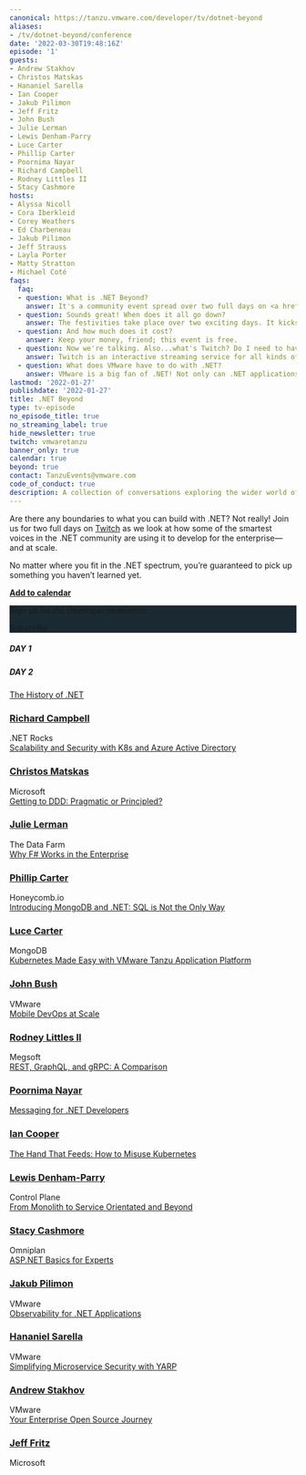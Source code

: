 ```yaml
---
canonical: https://tanzu.vmware.com/developer/tv/dotnet-beyond
aliases:
- /tv/dotnet-beyond/conference
date: '2022-03-30T19:48:16Z'
episode: '1'
guests:
- Andrew Stakhov
- Christos Matskas
- Hananiel Sarella
- Ian Cooper
- Jakub Pilimon
- Jeff Fritz
- John Bush
- Julie Lerman
- Lewis Denham-Parry
- Luce Carter
- Phillip Carter
- Poornima Nayar
- Richard Campbell
- Rodney Littles II
- Stacy Cashmore
hosts:
- Alyssa Nicoll
- Cora Iberkleid
- Corey Weathers
- Ed Charbeneau
- Jakub Pilimon
- Jeff Strauss
- Layla Porter
- Matty Stratton
- Michael Coté
faqs:
  faq:
  - question: What is .NET Beyond?
    answer: It's a community event spread over two full days on <a href="https://www.twitch.tv/vmwaretanzu">Twitch.TV</a>. Some of the smartest voices in the .NET community will come together to present and discuss how they're using .NET to develop for the enterprise, and at scale. It'll be educational for all attendees, featuring interactive, live Q&A. 
  - question: Sounds great! When does it all go down?
    answer: The festivities take place over two exciting days. It kicks off on March 30, 2022 at 10:30 AM ET/7:30 AM PT/3:30 PM GMT, and on March 31, 2022 at 4:45 AM ET/1:45 AM PT/9:45 AM GMT. It's gonna be a worldwide jam.
  - question: And how much does it cost?
    answer: Keep your money, friend; this event is free. 
  - question: Now we're talking. Also...what's Twitch? Do I need to have an account there?
    answer: Twitch is an interactive streaming service for all kinds of content. You don't need an account to watch any of the .NET Beyond talks, but you will need to sign up and log in to participate in the chat. 
  - question: What does VMware have to do with .NET?
    answer: VMware is a big fan of .NET! Not only can .NET applications be deployed to VMware Tanzu, but we're part of the .NET Foundation and support Steeltoe.io.
lastmod: '2022-01-27'
publishdate: '2022-01-27'
title: .NET Beyond
type: tv-episode
no_episode_title: true
no_streaming_label: true
hide_newsletter: true
twitch: vmwaretanzu
banner_only: true
calendar: true
beyond: true
contact: TanzuEvents@vmware.com
code_of_conduct: true
description: A collection of conversations exploring the wider world of .NET
---
```

<div id='day-1-reminder' class='p-md-5 p-3' style='display: none; width: 500px;max-width:100%;'>
<h3 class='text-white mb-3 text-center'>Add to calendar</h3>
<div class='d-flex justify-content-center'>
    <a href="https://d1fto35gcfffzn.cloudfront.net/dev-portal/NET-Beyond.ics"
      class='beyond-btn btn mr-2 mb-2 position-relative z-1'><span class="position-relative">Outlook/iCal</span></a> 
    <a href="https://www.google.com/calendar/render?action=TEMPLATE&text=.NET+Beyond&details=Join+some+of+the+smartest+voices+in+the+.NET+community+on+Twitch+as+they+come+together+to+present+and+discuss+how+they%27re+using+.NET+to+develop+for+the+enterprise+and+at+scale.%0A%0AWatch+here%3A+https%3A%2F%2Fwww.twitch.tv%2Fvmwaretanzu&dates=20220330T150000Z%2F20220331T180000Z" class='beyond-btn btn mb-2 position-relative z-1'><span class="position-relative">Google Calendar</span></a>
</div>
</div>
<div class="row mb-5">
<div class="col-lg-9 col-12 px-0 pr-lg-5">
<p class="m-0">Are there any boundaries to what you can build with .NET? Not really! Join us for two full days on <a href="https://www.twitch.tv/vmwaretanzu">Twitch</a> as we look at how some of the smartest voices in the .NET community are using it to develop for the enterprise—and at scale.</p><p>No matter where you fit in the .NET spectrum, you’re guaranteed to pick up something you haven’t learned yet.</p>
<p class="mb-0"><strong><a class='lightbox' href='#day-1-reminder'><i class='fa fa-calendar-check ml-0 mr-1'></i>Add to calendar</a></strong></p>
</div>
<div class="col-lg-3 col-12 mt-lg-0 mt-4 text-center p-4 newsletter-outer" style="background-color: #1B2A32">
<div class="newsletter">
  <p class="text-white mt-0">Sign up for the developer newsletter</p>
  <div class='btn beyond-btn btn-small click-to-show position-relative'><span class="position-relative">Subscribe</span></div>
  <script src="https://connect.tanzu.vmware.com/js/forms2/js/forms2.min.js"></script>
  <form id="mktoForm_1609" class="hidden float-lg-right"></form>
  <script>
    MktoForms2.setOptions({formXDPath : "/rs/pivotal/images/marketo-xdframe-relative.html"});
    MktoForms2.loadForm("https://connect.tanzu.vmware.com", "625-IUJ-009", 1609, function(form){
      form.setValues({ "Function__c": "Developer", "utm_campaign__c": "NET Beyond"  });
      form.onSuccess(function(values, followUpUrl) {
        form.getFormElem().hide();
        window.dataLayer = window.dataLayer || [];
        window.dataLayer.push({
            'event' : 'ctaSubmitted',  
            'eventCategory': 'Subscription',  
            'eventAction': 'Form Submitted',
            'eventLabel': 'Newsletter'
        });
        window.dataLayer.push({'event': 'logEvent', 'eventType': 'newsletter subscribed', 'eventProperties': {'page name': '{{ .Title }}', 'source': 'footer'} });
        sendAmplitudeEventOnLoad('newsletter subscribed', {'page name': '{{ .Title }}', 'source': 'footer', 'url path': window.location.pathname});
        $('.confirmation').show();
        return false;
      });
    });
  </script>
  <div class='confirmation' style="display:none">Done!</div>
</div>
</div>
</div>

<div class="day-toggle row">
<h5 id="day-1" class="p-4 d-inline-block mb-0 day active">DAY 1</h2>
<h5 id="day-2" class="p-4 d-inline-block mb-0 day">DAY 2</h2>
</div>

<script>
function convertTime(sessionTime) {
  var date = new Date(sessionTime);
  hours = date.getHours();
  hours = ("0" + hours).slice(-2);
  document.write(hours + ':' + (date.getMinutes()<10?'0':'') + date.getMinutes() + ' ' + date.toLocaleString("en", {timeZoneName: "short"}).split(' ').pop());
}
</script>
<div id="day-1-agenda" class="agenda p-lg-5 p-3">
<div class="row py-3 border-bottom flex-nowrap">
  <div class="time col-2 pl-0 h4"><script>convertTime("3/30/2022 15:00 UTC")</script></div>
  <div class="talk-title col-5 h4"><a class="lightbox" href="#history">The History of .NET</a></div>
  <div class="col-sm-1 col-0 px-0 px-0"></div>
  <div class="name col-4">
    <h3 class="h4 py-0">
      <a href="/developer/team/richard-campbell/">Richard Campbell</a>
    </h3>
    <span class="company d-block fs-90 opacity-4">.NET Rocks</span>
  </div>
</div>
<div id="history" class='p-md-5 p-3' style='display: none;width:600px;max-width:100%;'><div class="h3 text-white">The History of .NET</div><p>.NET continues to evolve—but how did it get here? Join Richard Campbell on a tour of the history of .NET, Visual Studio, and the related tools that have been helping developers produce millions of applications. So many forces shape how development tools are created, and Richard ties together the story of the hardware, software, market, and political forces that have brought .NET to be an open source, cross-platform development platform. The winding path of .NET has been influenced by many things along the way, and the future looks bright!</p></div>
<div class="row py-3 border-bottom flex-nowrap">
  <div class="time col-2 pl-0 h4"><script>convertTime("3/30/2022 16:00 UTC")</script></div>
  <div class="talk-title col-5 h4"><a class="lightbox" href="#scalability-and-security">Scalability and Security with K8s and Azure Active Directory</a></div>
  <div class="col-sm-1 col-0 px-0"></div>
  <div class="name col-4">
    <h3 class="h4 py-0">
      <a href="/developer/team/christos-matskas/">Christos Matskas</a>
    </h3>
    <span class="company d-block fs-90 opacity-4">Microsoft</span>
  </div>
</div>
<div id="scalability-and-security" class='p-md-5 p-3' style='display: none;width:600px;max-width:100%;'><div class="h3 text-white">Scalability and Security with K8s and Azure Active Directory</div><p>With more solutions moving to K8s, we need to provide robust ways to secure access to applications and services. In this session, we'll take a look at the latest features in Azure AD to allow K8s clusters to securely access cloud resources from anywhere, eliminating the need for secrets and keys. Join Christos to learn how to take your K8s clusters to the next level.</p></div>
<div class="row py-3 border-bottom flex-nowrap">
  <div class="time col-2 pl-0 h4"><script>convertTime("3/30/2022 17:00 UTC")</script></div>
  <div class="talk-title col-5 h4"><a class="lightbox" href="#ddd">Getting to DDD: Pragmatic or Principled?</a></div>
  <div class="col-sm-1 col-0 px-0"></div>
  <div class="name col-4">
    <h3 class="h4 py-0">
      <a href="/developer/team/julie-lerman/">Julie Lerman</a>
    </h3>
    <span class="company d-block fs-90 opacity-4">The Data Farm</span>
  </div>
</div>
<div id="ddd" class='p-md-5 p-3' style='display: none;width:600px;max-width:100%;'><div class="h3 text-white">Getting to DDD: Pragmatic or Principled?</div><p>Domain-driven design (DDD) is a vast topic. There are so many wonderful concepts, philosophies, patterns, practices, and techniques to learn and benefit from. Some of the best minds in the industry have been tuning these practices for years to ensure developers are able to implement proven, successful approaches to software design. Domain modeling in particular is very specific with guidance on designing and coordinating the dance between the myriad moving parts in our system. Yet learning the principles of DDD can be daunting for developers who are new to it. To encourage and enable more developers to get on the path of DDD, is it reasonable to allow a more pragmatic approach over a principled approach of adhering strictly to DDD guidelines? Should developers be encouraged to start with low-hanging fruit that they can quickly benefit from in their software projects while they continue to learn, to gain a deeper understanding of domain-driven design in order to evolve and adapt their practices as they move closer and closer to the beauty we all know that can be achieved with DDD?</p></div>
<div class="row py-3 border-bottom flex-nowrap">
  <div class="time col-2 pl-0 h4"><script>convertTime("3/30/2022 18:00 UTC")</script></div>
  <div class="talk-title col-5 h4"><a class="lightbox" href="#f-sharp">Why F# Works in the Enterprise</a></div>
  <div class="col-sm-1 col-0 px-0"></div>
  <div class="name col-4">
    <h3 class="h4 py-0">
      <a href="/developer/team/phillip-carter/">Phillip Carter</a>
    </h3>
    <span class="company d-block fs-90 opacity-4">Honeycomb.io</span>
  </div>
</div>
<div id="f-sharp" class='p-md-5 p-3' style='display: none;width:600px;max-width:100%;'><div class="h3 text-white">Why F# Works in the Enterprise</div><p>F# is a modern .NET language, built by Microsoft and a strong open source community. Although it carries a certain "coolness" factor that's not typically found in enterprise programming, F# has a storied history at Microsoft and other enterprises worldwide. In this talk, Phillip will cover some of that history and then dive into several reasons why F# is a great choice for your next project in an enterprise system. Phillip will cover aspects of the language, tooling, and ecosystem, and finish off with some suggestions for how to easily and safely incorporate F# into your codebase.</p></div>
<div class="row py-3 border-bottom flex-nowrap">
  <div class="time col-2 pl-0 h4"><script>convertTime("3/30/2022 19:00 UTC")</script></div>
  <div class="talk-title col-5 h4"><a class="lightbox" href="#mongodb">Introducing MongoDB and .NET: SQL is Not the Only Way</a></div>
  <div class="col-sm-1 col-0 px-0"></div>
  <div class="name col-4">
    <h3 class="h4 py-0">
      <a href="/developer/team/luce-carter/">Luce Carter</a>
    </h3>
    <span class="company d-block fs-90 opacity-4">MongoDB</span>
  </div>
</div>
<div id="mongodb" class='p-md-5 p-3' style='display: none;width:600px;max-width:100%;'><div class="h3 text-white">Introducing MongoDB and .NET: SQL is Not the Only Way</div><p>Once upon a time, relational databases—or RDMS (think SQL)—were the only data store in town. But now there’s a competitor, Document Databases, aka NoSQL. In this talk, you'll learn about the basic differences between them, what MongoDB is, why document databases are so powerful, how MongoDB can be used with .NET, and some really cool use cases that show databases can be cool.</p></div>
<div class="row py-3 border-bottom flex-nowrap">
  <div class="time col-2 pl-0 h4"><script>convertTime("3/30/2022 20:00 UTC")</script></div>
  <div class="talk-title col-5 h4"><a class="lightbox" href="#tap">Kubernetes Made Easy with VMware Tanzu Application Platform</a></div>
  <div class="col-sm-1 col-0 px-0"></div>
  <div class="name col-4">
    <h3 class="h4 py-0">
      <a href="/developer/team/john-bush/">John Bush</a>
    </h3>
    <span class="company d-block fs-90 opacity-4">VMware</span>
  </div>
</div>
<div id="tap" class='p-md-5 p-3' style='display: none;width:600px;max-width:100%;'><div class="h3 text-white">Kubernetes Made Easy with VMware Tanzu Application Platform</div><p>Kubernetes may be a powerful platform for running your containerized applications, but that power comes with a steep learning curve. Developers are often required to wrestle with Dockerfiles and walls of YAML to get their application properly deployed. This session will introduce you to VMware Tanzu Application Platform and show how it allows developers to stay focused on the application code and not have to worry about the complexities of containers and Kubernetes.</p></div>
<div class="row py-3 flex-nowrap">
  <div class="time col-2 pl-0 h4"><script>convertTime("3/30/2022 21:00 UTC")</script></div>
  <div class="talk-title col-5 h4"><a class="lightbox" href="#mobile">Mobile DevOps at Scale</a></div>
  <div class="col-sm-1 col-0 px-0"></div>
  <div class="name col-4">
    <h3 class="h4 py-0">
      <a href="/developer/team/rodney-littles-ii/">Rodney Littles II</a>
    </h3>
    <span class="company d-block fs-90 opacity-4">Megsoft</span>
  </div>
</div>
<div id="mobile" class='p-md-5 p-3' style='display: none;width:600px;max-width:100%;'><div class="h3 text-white">Mobile DevOps at Scale</div><p>DevOps is a practice that many organizations are using to increase their ability to reliably release software. In the world of mobile applications, we need to ensure that a binary is shipped and that it's in line with server side changes. In this world of binaries and distributed back end systems, how do we handle development operations at scale? Continuous integration, releases, mobile binaries, signing, and testing all matter to an enterprise deploying mobile applications. We'll look at some good practices around how to version, build, test, sign, and release your mobile applications across an enterprise.</p></div>
</div>
<div id="day-2-agenda" class="agenda p-lg-5 p-3">
<div class="row py-3 border-bottom flex-nowrap">
  <div class="time col-2 pl-0 h4"><script>convertTime("3/31/2022 10:00 UTC")</script></div>
  <div class="talk-title col-5 h4"><a class="lightbox" href="#rest">REST, GraphQL, and gRPC: A Comparison</a></div>
  <div class="col-sm-1 col-0 px-0"></div>
  <div class="name col-4">
    <h3 class="h4 py-0">
      <a href="/developer/team/poornima-nayar/">Poornima Nayar</a>
    </h3>
    <span class="company d-block fs-90 opacity-4"></span>
  </div>
</div>
<div id="rest" class='p-md-5 p-3' style='display: none;width:600px;max-width:100%;'><div class="h3 text-white">REST, GraphQL, and gRPC: A Comparison</div><p>No matter the industry, applications need to talk to each other. So, developers often build bridges—Application Programming Interfaces (API)—to allow one system to communicate to another.</p><p>Over time, different API architectural styles have been released. Each of them has its own characteristics, patterns of data exchange, pros and cons. REST, GraphQL, and gRPC are three main options when it comes to API development and implementation. In this session, Poornima will cover what REST, GraphQL, and gRPC are from a .NET perspective and give you a comprehensive comparison between them.
</p></div>
<div class="row py-3 border-bottom flex-nowrap">
  <div class="time col-2 pl-0 h4"><script>convertTime("3/31/2022 11:00 UTC")</script></div>
  <div class="talk-title col-5 h4"><a class="lightbox" href="#messaging">Messaging for .NET Developers</a></div>
  <div class="col-sm-1 col-0 px-0"></div>
  <div class="name col-4">
    <h3 class="h4 py-0">
      <a href="/developer/team/ian-cooper/">Ian Cooper</a>
    </h3>
    <span class="company d-block fs-90 opacity-4"></span>
  </div>
</div>
<div id="messaging" class='p-md-5 p-3' style='display: none;width:600px;max-width:100%;'><div class="h3 text-white">Messaging for .NET Developers</div><p>In this talk we will look at why we might use messaging, and how we use messaging in a .NET app. <p>We'll start by exploring distribution and why we can think about conversations between processes being synchronous or asynchronous, and exposing functionality or exchanging data. Then we will talk about where messaging fits, and the contexts in which we might prefer it. Along the way we should get a better understanding of messaging compared to alternatives like sharing a database or HTTTP/GRPC.</p><p>Then we will show an example of using messaging in a .NET app.</p><p>Finally, we will give pointers to resources for those who wish to explore this topic in greater detail, now that they have mastered the basics.</p></div>
<div class="row py-3 border-bottom flex-nowrap">
  <div class="time col-2 pl-0 h4"><script>convertTime("3/31/2022 12:00 UTC")</script></div>
  <div class="talk-title col-5 h4"><a class="lightbox" href="#misuse">The Hand That Feeds: How to Misuse Kubernetes</a></div>
  <div class="col-sm-1 col-0 px-0"></div>
  <div class="name col-4">
    <h3 class="h4 py-0">
      <a href="/developer/team/lewis-denham-parry/">Lewis Denham-Parry</a>
    </h3>
    <span class="company d-block fs-90 opacity-4">Control Plane</span>
  </div>
</div>
<div id="misuse" class='p-md-5 p-3' style='display: none;width:600px;max-width:100%;'><div class="h3 text-white">The Hand That Feeds: How to Misuse Kubernetes</div><p>We usually trust the hand that feeds, but what happens when we can't trust the hand that feeds us? How do we run applications when there is little to no trust?</p><p>In this session, we're going to start by taking a look at attack paths in and around Kubernetes, acting as a Red Team. We'll take advantage of an OWASP vulnerability within a supply chain attack giving us an entry point. From there, together we'll explore how an attacker can take further control of the cluster via lateral and vertical movements.</p><p>Once we have your attention from seeing how this could be someone's worst day, we'll look at how we can patch this up as a Blue Team. We’ll see what we have available from Kubernetes that can mitigate some of this disaster, and what practices we should put in place to further strengthen and defend our compute.</p><p>From attending this session, you'll leave with a Purple Team understanding of core concepts within Kubernetes, that defence is strengthened with depth, and how we can defend from Script Kiddies to Nation States.</p></div>
<div class="row py-3 border-bottom flex-nowrap">
  <div class="time col-2 pl-0 h4"><script>convertTime("3/31/2022 13:00 UTC")</script></div>
  <div class="talk-title col-5 h4"><a class="lightbox" href="#monolith">From Monolith to Service Orientated and Beyond</a></div>
  <div class="col-sm-1 col-0 px-0"></div>
  <div class="name col-4">
    <h3 class="h4 py-0">
      <a href="/developer/team/stacy-cashmore/">Stacy Cashmore</a>
    </h3>
    <span class="company d-block fs-90 opacity-4">Omniplan</span>
  </div>
</div>
<div id="monolith" class='p-md-5 p-3' style='display: none;width:600px;max-width:100%;'><div class="h3 text-white">From Monolith to Service Orientated and Beyond</div><p>In the autumn of 2018, we were faced with an application that wasn't performing and was very hard to change. Deployment was hit and miss almost every time.</p><p>We did the thing that you're warned against (for good reason!) and started from scratch.</p><p>This is our journey on taking that application from technical concept to production: how we included the experience of our team in our initial decisions, the things we learnt as the code was evolving, and during performance testing. And what our plans are for the future to make it even better—and raise our team at the same time!</p></div>
<div class="row py-3 border-bottom flex-nowrap">
  <div class="time col-2 pl-0 h4"><script>convertTime("3/31/2022 14:00 UTC")</script></div>
  <div class="talk-title col-5 h4"><a class="lightbox" href="#asp">ASP.NET Basics for Experts</a></div>
  <div class="col-sm-1 col-0 px-0"></div>
  <div class="name col-4">
    <h3 class="h4 py-0">
      <a href="/developer/team/jakub-pilimon/">Jakub Pilimon</a>
    </h3>
    <span class="company d-block fs-90 opacity-4">VMware</span>
  </div>
</div>
<div id="asp" class='p-md-5 p-3' style='display: none;width:600px;max-width:100%;'><div class="h3 text-white">ASP.NET Basics for Experts</div><p>People love to stay in their comfort zone; but what if you have to step outside of it and embrace a new programming language, one that happens to be ASP.NET?<p><p>Jakub is a Java/Spring developer and architect. He’s never used ASP.NET before and he has questions. Lots of questions.</p><p>Layla, a .NET developer, intends to answer Jakub’s questions and more in this demo-rich session.</p><p>But don’t worry, there will also be something for existing ASP.NET developers as we delve into the ways an ASP.NET application is configured to support services:</p><ul><li>Dependency injection and inversion of control</li><li>HTTP clients and policies</li><li>Fault tolerances and circuit breakers</li><li>Databases connections</li><li>Discovery clients</li><li>Monitoring</li><li>And more!</li></ul>
</p></div>
<div class="row py-3 border-bottom flex-nowrap">
  <div class="time col-2 pl-0 h4"><script>convertTime("3/31/2022 15:00 UTC")</script></div>
  <div class="talk-title col-5 h4"><a class="lightbox" href="#observability">Observability for .NET Applications</a></div>
  <div class="col-sm-1 col-0 px-0"></div>
  <div class="name col-4">
    <h3 class="h4 py-0">
      <a href="/developer/team/hananiel-sarella/">Hananiel Sarella</a>
    </h3>
    <span class="company d-block fs-90 opacity-4">VMware</span>
  </div>
</div>
<div id="observability" class='p-md-5 p-3' style='display: none;width:600px;max-width:100%;'><div class="h3 text-white">Observability for .NET Applications</div><p>Distributed application architectures enable enterprises to easily scale their applications to meet increasing growth and demand. At the same time, the very technology choices that make it easy to build at scale also make it more challenging to maintain at scale. The maintainability of a system is directly dependent on the ability to infer its internal states from available data.</p><p>This session will focus on using the fully OSS project OpenTelemetry to add observability to modern cloud native .NET applications and getting the insight and data needed to maintain enterprise applications. We'll see how the three pillars of observability (traces, metrics, and logs) together provide the solid foundation needed to make production your favorite place on the internet!</p></div>
<div class="row py-3 border-bottom flex-nowrap">
  <div class="time col-2 pl-0 h4"><script>convertTime("3/31/2022 16:00 UTC")</script></div>
  <div class="talk-title col-5 h4"><a class="lightbox" href="#yarp">Simplifying Microservice Security with YARP</a></div>
  <div class="col-sm-1 col-0 px-0"></div>
  <div class="name col-4">
    <h3 class="h4 py-0">
      <a href="/developer/team/andrew-stakhov/">Andrew Stakhov</a>
    </h3>
    <span class="company d-block fs-90 opacity-4">VMware</span>
  </div>
</div>
<div id="yarp" class='p-md-5 p-3' style='display: none;width:600px;max-width:100%;'><div class="h3 text-white">Simplifying Microservice Security with YARP</div><p>With constantly emerging attack vectors, evolving security standards, inherent complexity in implementation libraries, and lack of general security expertise, it's no wonder teams are scratching their heads when trying to secure their microservices. With API gateways becoming a common pattern to consolidate API surface, there's a golden opportunity to offload some of the security complexity into a centralized place. This session will look at how Microsoft's new .NET library called Yet Another Reverse Proxy (YARP) can be used to secure applications in a variety of scenarios.</p><p>Attendees will learn how to use YARP to create a uniform API surface for their apps, apply different security strategies, integrate with Federated Identity providers with OpenID Connect, and bridge line-of-business application security requirements with those of the greater organization.</p></div>
<div class="row py-3 flex-nowrap">
  <div class="time col-2 pl-0 h4"><script>convertTime("3/31/2022 17:00 UTC")</script></div>
  <div class="talk-title col-5 h4"><a class="lightbox" href="#enterprise">Your Enterprise Open Source Journey</a></div>
  <div class="col-sm-1 col-0 px-0"></div>
  <div class="name col-4">
    <h3 class="h4 py-0">
      <a href="/developer/team/jeff-fritz/">Jeff Fritz</a>
    </h3>
    <span class="company d-block fs-90 opacity-4">Microsoft</span>
  </div>
</div>
<div id="enterprise" class='p-md-5 p-3' style='display: none;width:600px;max-width:100%;'><div class="h3 text-white">Your Enterprise Open Source Journey</div><p>Open source software has been in the tech news a lot over the past 12 months. Sometimes it's been for good reasons, and sometimes for bad. No matter how you approach it, your enterprise is now part of the open source community. How do you accept new software, plan for upgrades, and contribute to those projects? In this talk, Jeff Fritz will pilot you through onboarding, maintenance strategies, and inventory management for working with open source software.</p></div>
</div>